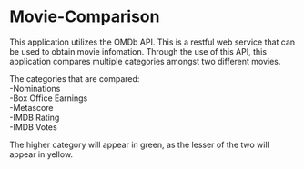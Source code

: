 # Movie-Comparison
This application utilizes the OMDb API. This is a restful web service that can be used to obtain movie infomation. Through the use of this API, this application
compares multiple categories amongst two different movies. 

The categories that are compared:<br />
-Nominations<br />
-Box Office Earnings<br />
-Metascore<br />
-IMDB Rating<br />
-IMDB Votes

The higher category will appear in green, as the lesser of the two will appear in yellow. 

